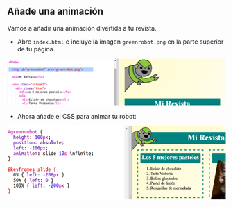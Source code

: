 ## Añade una animación

Vamos a añadir una animación divertida a tu revista.

+ Abre `index.html` e incluye la imagen `greenrobot.png` en la parte superior de tu página.

![screenshot](images/magazine-animation-image.png)

+ Ahora añade el CSS para animar tu robot:

![screenshot](images/magazine-animation-css.png)